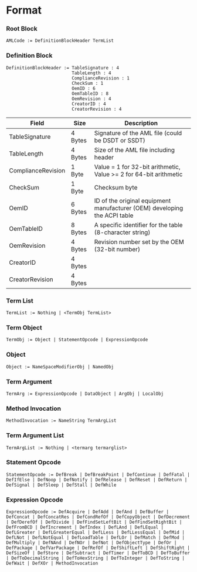 # Format

### Root Block
~~~
AMLCode := DefinitionBlockHeader TermList
~~~

### Definition Block

~~~
DefinitionBlockHeader := TableSignature : 4
                         TableLength : 4
                         ComplianceRevision : 1
                         CheckSum : 1
                         OemID : 6
                         OemTableID : 8
                         OemRevision : 4
                         CreatorID : 4
                         CreatorRevision : 4
~~~

| Field              | Size    | Description                                                               |
|--------------------|---------|---------------------------------------------------------------------------|
| TableSignature     | 4 Bytes | Signature of the AML file (could be DSDT or SSDT)                         |
| TableLength        | 4 Bytes | Size of the AML file including header                                     |
| ComplianceRevision | 1 Byte  | Value = 1 for 32-bit arithmetic, Value >= 2 for 64-bit arithmetic         |
| CheckSum           | 1 Byte  | Checksum byte                                                             |
| OemID              | 6 Bytes | ID of the original equipment manufacturer (OEM) developing the ACPI table |
| OemTableID         | 8 Bytes | A specific identifier for the table (8-character string)                  |  
| OemRevision        | 4 Bytes | Revision number set by the OEM (32-bit number)                            |
| CreatorID          | 4 Bytes |                                                                           |
| CreatorRevision    | 4 Bytes |                                                                           |

### Term List
~~~
TermList := Nothing | <TermObj TermList>
~~~

### Term Object
~~~
TermObj := Object | StatementOpcode | ExpressionOpcode
~~~

### Object
~~~
Object := NameSpaceModifierObj | NamedObj
~~~

### Term Argument
~~~
TermArg := ExpressionOpcode | DataObject | ArgObj | LocalObj
~~~

### Method Invocation
~~~
MethodInvocation := NameString TermArgList
~~~

### Term Argument List
~~~
TermArgList := Nothing | <termarg termarglist>
~~~

### Statement Opcode
~~~
StatementOpcode := DefBreak | DefBreakPoint | DefContinue | DefFatal | DefIfElse | DefNoop | DefNotify | DefRelease | DefReset | DefReturn | DefSignal | DefSleep | DefStall | DefWhile
~~~

### Expression Opcode
~~~
ExpressionOpcode := DefAcquire | DefAdd | DefAnd | DefBuffer | DefConcat | DefConcatRes | DefCondRefOf | DefCopyObject | DefDecrement | DefDerefOf | DefDivide | DefFindSetLeftBit | DefFindSetRightBit | DefFromBCD | DefIncrement | DefIndex | DefLAnd | DefLEqual | DefLGreater | DefLGreaterEqual | DefLLess | DefLLessEqual | DefMid | DefLNot | DefLNotEqual | DefLoadTable | DefLOr | DefMatch | DefMod | DefMultiply | DefNAnd | DefNOr | DefNot | DefObjectType | DefOr | DefPackage | DefVarPackage | DefRefOf | DefShiftLeft | DefShiftRight | DefSizeOf | DefStore | DefSubtract | DefTimer | DefToBCD | DefToBuffer | DefToDecimalString | DefToHexString | DefToInteger | DefToString | DefWait | DefXOr | MethodInvocation
~~~